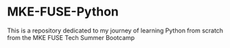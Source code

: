 # MKE-FUSE-Python
This is a repository dedicated to my journey of learning Python from scratch from the MKE FUSE Tech Summer Bootcamp
